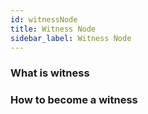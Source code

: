 ```yaml
---
id: witnessNode
title: Witness Node
sidebar_label: Witness Node
---
```


### What is witness 

### How to become a witness
